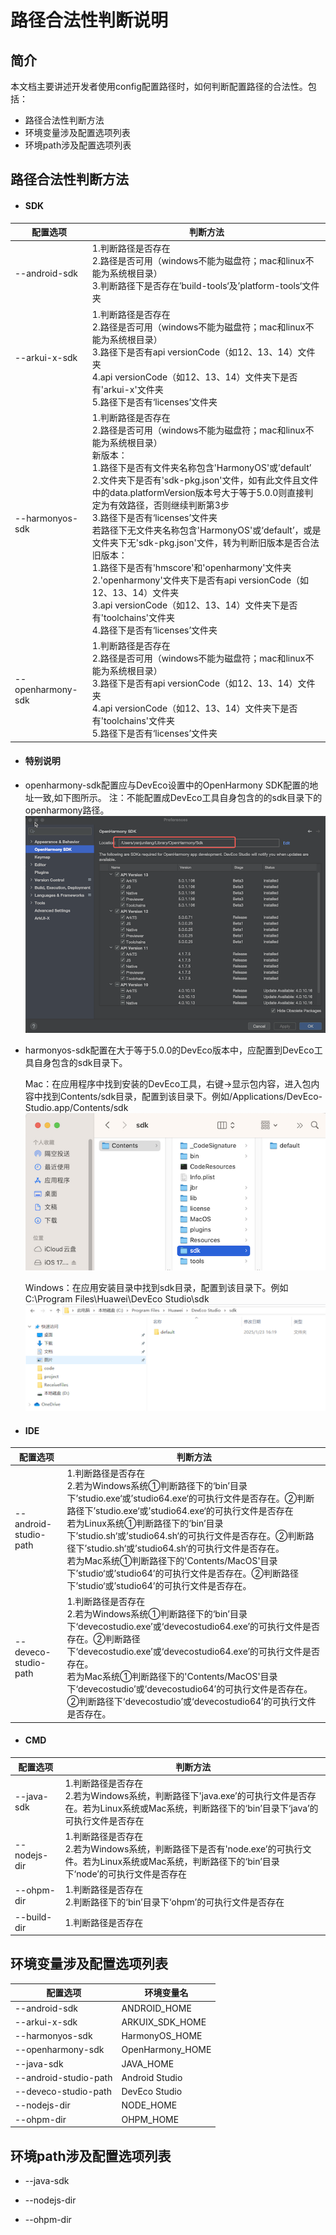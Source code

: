 # 路径合法性判断说明



## 简介

本文档主要讲述开发者使用config配置路径时，如何判断配置路径的合法性。包括：

- 路径合法性判断方法
- 环境变量涉及配置选项列表
- 环境path涉及配置选项列表

## 路径合法性判断方法

- ####  SDK


| 配置选项          | 判断方法                                                     |
| ----------------- | ------------------------------------------------------------ |
| --android-sdk     | 1.判断路径是否存在 <br>2.路径是否可用（windows不能为磁盘符；mac和linux不能为系统根目录） <br/>3.判断路径下是否存在’build-tools‘及’platform-tools‘文件夹 |
| --arkui-x-sdk     | 1.判断路径是否存在<br/>2.路径是否可用（windows不能为磁盘符；mac和linux不能为系统根目录）<br/>3.路径下是否有api versionCode（如12、13、14）文件夹 <br/>4.api versionCode（如12、13、14）文件夹下是否有'arkui-x'文件夹 <br/>5.路径下是否有‘licenses’文件夹 |
| --harmonyos-sdk   | 1.判断路径是否存在 <br/>2.路径是否可用（windows不能为磁盘符；mac和linux不能为系统根目录）<br/>新版本：<br/>1.路径下是否有文件夹名称包含'HarmonyOS'或’default’<br/>2.文件夹下是否有'sdk-pkg.json'文件，如有此文件且文件中的data.platformVersion版本号大于等于5.0.0则直接判定为有效路径，否则继续判断第3步<br/>3.路径下是否有‘licenses’文件夹<br/>若路径下无文件夹名称包含'HarmonyOS'或‘default’，或是文件夹下无'sdk-pkg.json'文件，转为判断旧版本是否合法<br/>旧版本： <br/>1.路径下是否有'hmscore'和'openharmony'文件夹<br/>2.'openharmony'文件夹下是否有api versionCode（如12、13、14）文件夹<br/>3.api versionCode（如12、13、14）文件夹下是否有'toolchains'文件夹<br/>4.路径下是否有‘licenses’文件夹 |
| --openharmony-sdk | 1.判断路径是否存在<br/>2.路径是否可用（windows不能为磁盘符；mac和linux不能为系统根目录）<br/>3.路径下是否有api versionCode（如12、13、14）文件夹<br/>4.api versionCode（如12、13、14）文件夹下是否有'toolchains'文件夹<br/>5.路径下是否有‘licenses’文件夹 |

- ####  特别说明


- openharmony-sdk配置应与DevEco设置中的OpenHarmony SDK配置的地址一致,如下图所示。
注：不能配置成DevEco工具自身包含的的sdk目录下的openharmony路径。
![openharmony-sdk-setting](figures/openharmony-sdk-setting.png)

- harmonyos-sdk配置在大于等于5.0.0的DevEco版本中，应配置到DevEco工具自身包含的sdk目录下。

   Mac：在应用程序中找到安装的DevEco工具，右键->显示包内容，进入包内容中找到Contents/sdk目录，配置到该目录下。例如/Applications/DevEco-Studio.app/Contents/sdk
   ![mac-harmonyOS-setting](figures/mac-harmonyOS-setting.png)

   Windows：在应用安装目录中找到sdk目录，配置到该目录下。例如C:\Program Files\Huawei\DevEco Studio\sdk
   ![windows-harmonyOS-setting](figures/windows-harmonyOS-setting.png)

- ####  IDE


| 配置选项              | 判断方法                                                     |
| --------------------- | ------------------------------------------------------------ |
| --android-studio-path | 1.判断路径是否存在<br/>2.若为Windows系统①判断路径下的‘bin’目录下’studio.exe‘或’studio64.exe‘的可执行文件是否存在。②判断路径下’studio.exe‘或’studio64.exe‘的可执行文件是否存在<br/>若为Linux系统①判断路径下的‘bin’目录下’studio.sh‘或’studio64.sh‘的可执行文件是否存在。②判断路径下’studio.sh‘或’studio64.sh‘的可执行文件是否存在。<br/>若为Mac系统①判断路径下的'Contents/MacOS'目录下’studio‘或’studio64’的可执行文件是否存在。②判断路径下’studio‘或’studio64’的可执行文件是否存在。 |
| --deveco-studio-path  | 1.判断路径是否存在<br/>2.若为Windows系统①判断路径下的‘bin’目录下‘devecostudio.exe’或‘devecostudio64.exe’的可执行文件是否存在。②判断路径下‘devecostudio.exe’或‘devecostudio64.exe’的可执行文件是否存在。<br/>若为Mac系统①判断路径下的'Contents/MacOS'目录下‘devecostudio’或‘devecostudio64’的可执行文件是否存在。②判断路径下‘devecostudio’或‘devecostudio64’的可执行文件是否存在。 |

- ####  CMD


| 配置选项     | 判断方法                                                     |
| ------------ | ------------------------------------------------------------ |
| --java-sdk   | 1.判断路径是否存在<br/>2.若为Windows系统，判断路径下'java.exe’的可执行文件是否存在。若为Linux系统或Mac系统，判断路径下的‘bin’目录下‘java’的可执行文件是否存在 |
| --nodejs-dir | 1.判断路径是否存在<br/>2.若为Windows系统，判断路径下是否有'node.exe’的可执行文件。若为Linux系统或Mac系统，判断路径下的‘bin’目录下‘node’的可执行文件是否存在 |
| --ohpm-dir   | 1.判断路径是否存在<br/>2.判断路径下的‘bin’目录下‘ohpm’的可执行文件是否存在 |
| --build-dir  | 1.判断路径是否存在                                           |

## 环境变量涉及配置选项列表

| 配置选项              | 环境变量名       |
| --------------------- | ---------------- |
| --android-sdk         | ANDROID_HOME     |
| --arkui-x-sdk         | ARKUIX_SDK_HOME  |
| --harmonyos-sdk       | HarmonyOS_HOME   |
| --openharmony-sdk     | OpenHarmony_HOME |
| --java-sdk            | JAVA_HOME        |
| --android-studio-path | Android Studio   |
| --deveco-studio-path  | DevEco Studio    |
| --nodejs-dir          | NODE_HOME        |
| --ohpm-dir            | OHPM_HOME        |

## 环境path涉及配置选项列表

- --java-sdk

- --nodejs-dir

- --ohpm-dir
